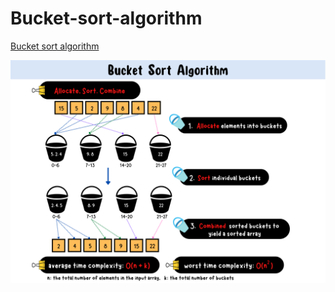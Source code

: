 # Bucket-sort-algorithm
[Bucket sort algorithm](https://yuminlee2.medium.com/bucket-bin-sort-algorithm-a9a4cf4464ab)

![bucket-sort-summary-card](https://github.com/ClaireLee22/Bucket-sort-algorithm/blob/main/images/Bucket%20Sort%20Algorithm.png)

